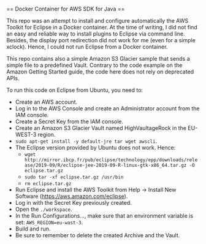 == Docker Container for AWS SDK for Java ==

This repo was an attempt to install and configure automatically the AWS Toolkit for Eclipse in a Docker container. At the time of writing, I did not find an easy and reliable way to install plugins to Eclipse via command line. Besides, the display port redirection did not work for me (even for a simple xclock). Hence, I could not run Eclipse from a Docker container.

This repo contains also a simple Amazon S3 Glacier sample that sends a simple file to a predefined Vault. Contrary to the code example on the Amazon Getting Started guide, the code here does not rely on deprecated APIs.

To run this code on Eclipse from Ubuntu, you need to:
* Create an AWS account.
* Log in to the AWS Console and create an Administrator account from the IAM console.
* Create a Secret Key from the IAM console.
* Create an Amazon S3 Glacier Vault named HighVaultageRock in the EU-WEST-3 region.
* `sudo apt-get install -y default-jre tar wget awscli`.
* The Eclipse version provided by Ubuntu does not work. Hence:
    * `wget http://mirror.ibcp.fr/pub/eclipse/technology/epp/downloads/release/2019-09/R/eclipse-jee-2019-09-R-linux-gtk-x86_64.tar.gz -O eclipse.tar.gz`
    * `sudo tar -xf eclipse.tar.gz /usr/bin`
    * `rm eclipse.tar.gz`
* Run Eclipse and install the AWS Toolkit from Help -> Install New Software (https://aws.amazon.com/eclipse).
* Log in with the Secret Key previously created.
* Open the `./workspace`.
* In the Run Configurations..., make sure that an environment variable is set: `AWS_REGION=eu-wast-3`.
* Build and run.
* Be sure to remember to delete the created Archive and the Vault.
